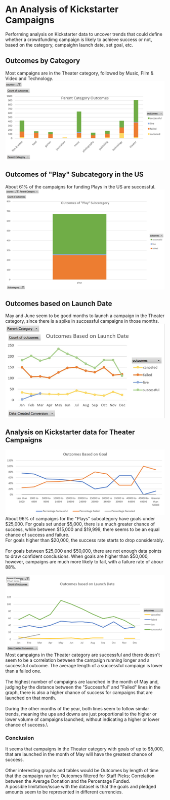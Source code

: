 # An Analysis of Kickstarter Campaigns
Performing analysis on Kickstarter data to uncover trends that could define whether a crowdfundimg campaign is likely to achieve success or not, based on the category, campaighn launch date, set goal, etc.

## Outcomes by Category
Most campaigns are in the Theater category, followed by Music, Film & Video and Technology.
![Outcomes by Category in the US](Outcomes_by_Category_in_the_US.PNG)

## Outcomes of "Play" Subcategory in the US
About 61% of the campaigns for funding Plays in the US are successful.
![Outcomes of Play Subcategory in the US](Outcomes_of_Play_Subcategory_in_the_US.PNG)

## Outcomes based on Launch Date
May and June seem to be good months to launch a campaign in the Theater category, since there is a spike in successful campaigns in those months.
![Outcomes based on Launch Date](Outcomes_based_on_Launch_Date.png)

## Analysis on Kickstarter data for Theater Campaigns
![Outcomes based on Goals](Outcomes_based_on_goals.PNG)
About 96% of campaigns for the "Plays" subcategory have goals under $25,000. For goals set under $5,000, there is a much greater chance of success, while between $15,000 and $19,999, there seems to be an equal chance of success and failure.\
For goals higher than $20,000, the success rate starts to drop considerably.\
<br>
For goals between $25,000 and $50,000, there are not enough data points to draw confident conclusions. When goals are higher than $50,000, however, campaigns are much more likely to fail, with a failure rate of abour 88%.\
<br>
![Outcomes based Launch Date](Outcomes_based_on_launch_date.PNG)
Most campaigns in the Theater category are successful and there doesn't seem to be a correlation between the campaign running longer and a successful outcome. The average length of a successful campaign is lower than a failed one.\
<br>
The highest number of campaigns are launched in the month of May and, judging by the distance between the "Successful" and "Failed" lines in the graph, there is also a higher chance of success for campaigns that are launched on that month.\
<br>
During the other months of the year, both lines seem to follow similar trends, meaning the ups and downs are just proportional to the higher or lower volume of campaigns launched, without indicating a higher or lower chance of success.\

### Conclusion
It seems that campaigns in the Theater category with goals of up to $5,000, that are launched in the month of May will have the greatest chance of success.\
<br>
Other interesting graphs and tables would be Outcomes by length of time that the campaign ran for; Outcomes filtered for Staff Picks; Correlation between the Average Donation and the Percentage Funded.\
A possible limitation/issue with the dataset is that the goals and pledged amounts seem to be represented in different currencies.
